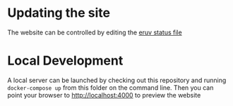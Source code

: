 # Updating the site
The website can be controlled by editing the <a href="/website/_data/eruv_status.yml">eruv status file</a>

# Local Development
A local server can be launched by checking out this repository and running `docker-compose up` from this folder on the command line.
Then you can point your browser to <a href="http://localhost:4000">http://localhost:4000</a> to preview the website
